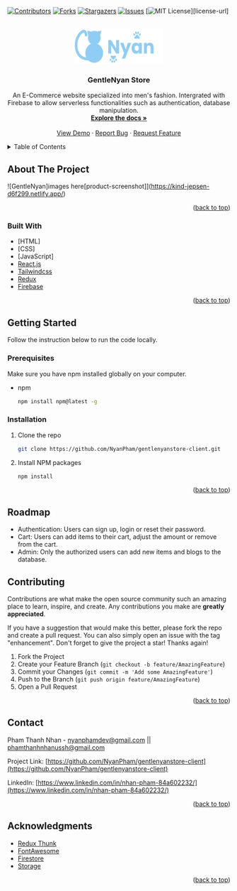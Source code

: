 <div id="top"></div>

[![Contributors][contributors-shield]][contributors-url]
[![Forks][forks-shield]][forks-url]
[![Stargazers][stars-shield]][stars-url]
[![Issues][issues-shield]][issues-url]
[![MIT License][license-shield]][license-url]
<!-- [![LinkedIn][linkedin-shield]][linkedin-url] -->



<!-- PROJECT LOGO -->
<br />
<div align="center">
  <a href="https://github.com/NyanPham/gentlenyanstore-client.git">
    <img src="logo.png" alt="Logo" width="200" height="80">
  </a>

<h3 align="center">GentleNyan Store</h3>

  <p align="center">
    An E-Commerce website specialized into men's fashion. Intergrated with Firebase to allow serverless functionalities such as authentication, database manipulation.
    <br />
    <a href="https://github.com/NyanPham/gentlenyanstore-client.git"><strong>Explore the docs »</strong></a>
    <br />
    <br />
    <a href="https://kind-jepsen-d6f299.netlify.app/">View Demo</a>
    ·
    <a href="https://github.com/NyanPham/gentlenyanstore-client.git/issues">Report Bug</a>
    ·
    <a href="https://github.com/NyanPham/gentlenyanstore-client.git">Request Feature</a>
  </p>
</div>



<!-- TABLE OF CONTENTS -->
<details>
  <summary>Table of Contents</summary>
  <ol>
    <li>
      <a href="#about-the-project">About The Project</a>
      <ul>
        <li><a href="#built-with">Built With</a></li>
      </ul>
    </li>
    <li>
      <a href="#getting-started">Getting Started</a>
      <ul>
        <li><a href="#prerequisites">Prerequisites</a></li>
        <li><a href="#installation">Installation</a></li>
      </ul>
    </li>
    <li><a href="#contributing">Roadmap</a></li>
    <li><a href="#contributing">Contributing</a></li>
    <li><a href="#contact">Contact</a></li>
    <li><a href="#acknowledgments">Acknowledgments</a></li>
  </ol>
</details>



<!-- ABOUT THE PROJECT -->
## About The Project

![GentleNyan]images here[product-screenshot]](https://kind-jepsen-d6f299.netlify.app/)

<p align="right">(<a href="#top">back to top</a>)</p>



### Built With

* [HTML]
* [CSS]
* [JavaScript]
* [React.js](https://reactjs.org/)
* [Tailwindcss](https://tailwindcss.com/)
* [Redux](https://redux.js.org/)
* [Firebase](https://firebase.google.com/)


<p align="right">(<a href="#top">back to top</a>)</p>



<!-- GETTING STARTED -->
## Getting Started

Follow the instruction below to run the code locally.

### Prerequisites

Make sure you have npm installed globally on your computer.
* npm
  ```sh
  npm install npm@latest -g
  ```

### Installation

1. Clone the repo
   ```sh
   git clone https://github.com/NyanPham/gentlenyanstore-client.git
   ```
2. Install NPM packages
   ```sh
   npm install
   ```
   
<p align="right">(<a href="#top">back to top</a>)</p>


<!-- Roadmap -->
## Roadmap
* Authentication: Users can sign up, login or reset their password. 
* Cart: Users can add items to their cart, adjust the amount or remove from the cart. 
* Admin: Only the authorized users can add new items and blogs to the database.

<!-- CONTRIBUTING -->
## Contributing

Contributions are what make the open source community such an amazing place to learn, inspire, and create. Any contributions you make are **greatly appreciated**.

If you have a suggestion that would make this better, please fork the repo and create a pull request. You can also simply open an issue with the tag "enhancement".
Don't forget to give the project a star! Thanks again!

1. Fork the Project
2. Create your Feature Branch (`git checkout -b feature/AmazingFeature`)
3. Commit your Changes (`git commit -m 'Add some AmazingFeature'`)
4. Push to the Branch (`git push origin feature/AmazingFeature`)
5. Open a Pull Request

<p align="right">(<a href="#top">back to top</a>)</p>


<!-- CONTACT -->
## Contact

Pham Thanh Nhan - nyanphamdev@gmail.com || phamthanhnhanussh@gmail.com

Project Link: [https://github.com/NyanPham/gentlenyanstore-client](https://github.com/NyanPham/gentlenyanstore-client)

LinkedIn: [https://www.linkedin.com/in/nhan-pham-84a602232/](https://www.linkedin.com/in/nhan-pham-84a602232/)

<p align="right">(<a href="#top">back to top</a>)</p>



<!-- ACKNOWLEDGMENTS -->
## Acknowledgments

* [Redux Thunk](https://redux.js.org/)
* [FontAwesome](https://fontawesome.com/)
* [Firestore](https://firebase.google.com/)
* [Storage](https://firebase.google.com/)

<p align="right">(<a href="#top">back to top</a>)</p>



<!-- MARKDOWN LINKS & IMAGES -->
<!-- https://www.markdownguide.org/basic-syntax/#reference-style-links -->
[contributors-shield]: https://img.shields.io/github/contributors/NyanPham/gentlenyanstore-client.svg?style=for-the-badge
[contributors-url]: https://github.com/NyanPham/gentlenyanstore-client/graphs/contributors
[forks-shield]: https://img.shields.io/github/forks/NyanPham/gentlenyanstore-client.svg?style=for-the-badge
[forks-url]: https://github.com/NyanPham/gentlenyanstore-client/network/members
[stars-shield]: https://img.shields.io/github/stars/NyanPham/gentlenyanstore-client.svg?style=for-the-badge
[stars-url]: https://github.com/NyanPham/gentlenyanstore-client/stargazers
[issues-shield]: https://img.shields.io/github/issues/NyanPham/gentlenyanstore-client.svg?style=for-the-badge
[issues-url]: https://github.com/NyanPham/gentlenyanstore-client/issues
[license-shield]: https://img.shields.io/github/license/NyanPham/gentlenyanstore-client.svg?style=for-the-badge
[linkedin-url]: https://www.linkedin.com/in/nhan-pham-84a602232/
